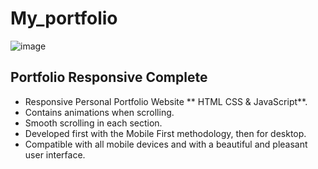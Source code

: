 # My_portfolio
![image](https://github.com/AnitaMohanta23/My_portfolio/assets/124444765/b43192c4-2305-4707-b198-3c1ffd37e694)

## Portfolio Responsive Complete

- Responsive Personal Portfolio Website ** HTML CSS & JavaScript**.
- Contains animations when scrolling.
- Smooth scrolling in each section.
- Developed first with the Mobile First methodology, then for desktop.
- Compatible with all mobile devices and with a beautiful and pleasant user interface.


